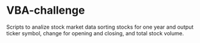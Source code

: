 # VBA-challenge
Scripts to analize stock market data sorting stocks for one year and output ticker symbol, change for opening and closing, and total stock volume.
